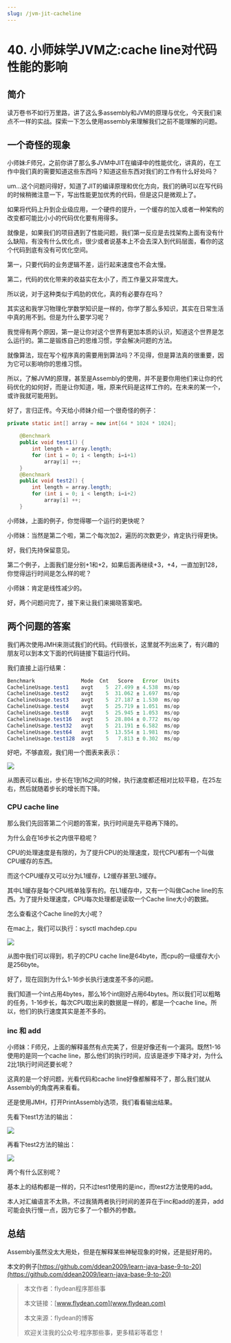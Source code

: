 ```yaml
---
slug: /jvm-jit-cacheline
---
```


# 40. 小师妹学JVM之:cache line对代码性能的影响

## 简介

读万卷书不如行万里路，讲了这么多assembly和JVM的原理与优化，今天我们来点不一样的实战。探索一下怎么使用assembly来理解我们之前不能理解的问题。

## 一个奇怪的现象

小师妹:F师兄，之前你讲了那么多JVM中JIT在编译中的性能优化，讲真的，在工作中我们真的需要知道这些东西吗？知道这些东西对我们的工作有什么好处吗？

um...这个问题问得好，知道了JIT的编译原理和优化方向，我们的确可以在写代码的时候稍微注意一下，写出性能更加优秀的代码，但是这只是微观上了。

如果将代码上升到企业级应用，一个硬件的提升，一个缓存的加入或者一种架构的改变都可能比小小的代码优化要有用得多。

就像是，如果我们的项目遇到了性能问题，我们第一反应是去找架构上面有没有什么缺陷，有没有什么优化点，很少或者说基本上不会去深入到代码层面，看你的这个代码到底有没有可优化空间。

第一，只要代码的业务逻辑不差，运行起来速度也不会太慢。

第二，代码的优化带来的收益实在太小了，而工作量又非常庞大。

所以说，对于这种类似于鸡肋的优化，真的有必要存在吗？

其实这和我学习物理化学数学知识是一样的，你学了那么多知识，其实在日常生活中真的用不到。但是为什么要学习呢？

我觉得有两个原因，第一是让你对这个世界有更加本质的认识，知道这个世界是怎么运行的。第二是锻炼自己的思维习惯，学会解决问题的方法。

就像算法，现在写个程序真的需要用到算法吗？不见得，但是算法真的很重要，因为它可以影响你的思维习惯。

所以，了解JVM的原理，甚至是Assembly的使用，并不是要你用他们来让你的代码优化的如何好，而是让你知道，哦，原来代码是这样工作的。在未来的某一个，或许我就可能用到。

好了，言归正传。今天给小师妹介绍一个很奇怪的例子：

~~~java
private static int[] array = new int[64 * 1024 * 1024];

    @Benchmark
    public void test1() {
        int length = array.length;
        for (int i = 0; i < length; i=i+1)
            array[i] ++;
    }
    @Benchmark
    public void test2() {
        int length = array.length;
        for (int i = 0; i < length; i=i+2)
            array[i] ++;
    }
~~~

小师妹，上面的例子，你觉得哪一个运行的更快呢？

小师妹：当然是第二个啦，第二个每次加2，遍历的次数更少，肯定执行得更快。

好，我们先持保留意见。

第二个例子，上面我们是分别+1和+2，如果后面再继续+3，+4，一直加到128，你觉得运行时间是怎么样的呢？

小师妹：肯定是线性减少的。

好，两个问题问完了，接下来让我们来揭晓答案吧。

## 两个问题的答案

我们再次使用JMH来测试我们的代码。代码很长，这里就不列出来了，有兴趣的朋友可以到本文下面的代码链接下载运行代码。

我们直接上运行结果：

~~~java
Benchmark               Mode  Cnt   Score   Error  Units
CachelineUsage.test1    avgt    5  27.499 ± 4.538  ms/op
CachelineUsage.test2    avgt    5  31.062 ± 1.697  ms/op
CachelineUsage.test3    avgt    5  27.187 ± 1.530  ms/op
CachelineUsage.test4    avgt    5  25.719 ± 1.051  ms/op
CachelineUsage.test8    avgt    5  25.945 ± 1.053  ms/op
CachelineUsage.test16   avgt    5  28.804 ± 0.772  ms/op
CachelineUsage.test32   avgt    5  21.191 ± 6.582  ms/op
CachelineUsage.test64   avgt    5  13.554 ± 1.981  ms/op
CachelineUsage.test128  avgt    5   7.813 ± 0.302  ms/op
~~~

好吧，不够直观，我们用一个图表来表示：

![](https://img-blog.csdnimg.cn/20200606134113204.png?x-oss-process=image/watermark,type_ZmFuZ3poZW5naGVpdGk,shadow_0,text_aHR0cDovL3d3dy5mbHlkZWFuLmNvbQ==,size_35,color_8F8F8F,t_70)

从图表可以看出，步长在1到16之间的时候，执行速度都还相对比较平稳，在25左右，然后就随着步长的增长而下降。

### CPU cache line

那么我们先回答第二个问题的答案，执行时间是先平稳再下降的。

为什么会在16步长之内很平稳呢？

CPU的处理速度是有限的，为了提升CPU的处理速度，现代CPU都有一个叫做CPU缓存的东西。

而这个CPU缓存又可以分为L1缓存，L2缓存甚至L3缓存。

其中L1缓存是每个CPU核单独享有的。在L1缓存中，又有一个叫做Cache line的东西。为了提升处理速度，CPU每次处理都是读取一个Cache line大小的数据。

怎么查看这个Cache line的大小呢？

在mac上，我们可以执行：sysctl machdep.cpu 

![](https://img-blog.csdnimg.cn/20200606144713268.png?x-oss-process=image/watermark,type_ZmFuZ3poZW5naGVpdGk,shadow_0,text_aHR0cDovL3d3dy5mbHlkZWFuLmNvbQ==,size_35,color_8F8F8F,t_70)

从图中我们可以得到，机子的CPU cache line是64byte，而cpu的一级缓存大小是256byte。

好了，现在回到为什么1-16步长执行速度差不多的问题。

我们知道一个int占用4bytes，那么16个int刚好占用64bytes。所以我们可以粗略的任务，1-16步长，每次CPU取出来的数据是一样的，都是一个cache line。所以，他们的执行速度其实是差不多的。

### inc 和 add

小师妹：F师兄，上面的解释虽然有点完美了，但是好像还有一个漏洞。既然1-16使用的是同一个cache line，那么他们的执行时间，应该是逐步下降才对，为什么2比1执行时间还要长呢？

这真的是一个好问题，光看代码和cache line好像都解释不了，那么我们就从Assembly的角度再来看看。

还是使用JMH，打开PrintAssembly选项，我们看看输出结果。

先看下test1方法的输出：

![](https://img-blog.csdnimg.cn/20200606152632182.png?x-oss-process=image/watermark,type_ZmFuZ3poZW5naGVpdGk,shadow_0,text_aHR0cDovL3d3dy5mbHlkZWFuLmNvbQ==,size_35,color_8F8F8F,t_70)

再看下test2方法的输出：

![](https://img-blog.csdnimg.cn/2020060615294026.png?x-oss-process=image/watermark,type_ZmFuZ3poZW5naGVpdGk,shadow_0,text_aHR0cDovL3d3dy5mbHlkZWFuLmNvbQ==,size_35,color_8F8F8F,t_70)

两个有什么区别呢？

基本上的结构都是一样的，只不过test1使用的是inc，而test2方法使用的add。

本人对汇编语言不太熟，不过我猜两者执行时间的差异在于inc和add的差异，add可能会执行慢一点，因为它多了一个额外的参数。

## 总结

Assembly虽然没太大用处，但是在解释某些神秘现象的时候，还是挺好用的。

本文的例子[https://github.com/ddean2009/learn-java-base-9-to-20](https://github.com/ddean2009/learn-java-base-9-to-20)

> 本文作者：flydean程序那些事
> 
> 本文链接：[www.flydean.com](www.flydean.com)
> 
> 本文来源：flydean的博客
> 
> 欢迎关注我的公众号:程序那些事，更多精彩等着您！







